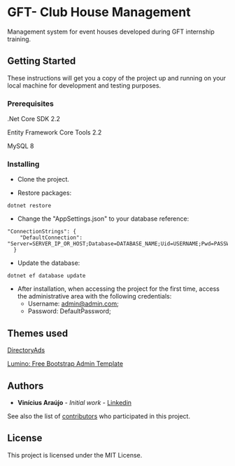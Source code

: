 # GFT- Club House Management

Management system for event houses developed during GFT internship training.

## Getting Started

These instructions will get you a copy of the project up and running on your local machine for development and testing purposes.

### Prerequisites

.Net Core SDK 2.2

Entity Framework Core Tools 2.2

MySQL 8
### Installing

 - Clone the project.

 - Restore packages:

```
dotnet restore
```


 - Change the "AppSettings.json" to your database reference:

```
"ConnectionStrings": {
    "DefaultConnection": "Server=SERVER_IP_OR_HOST;Database=DATABASE_NAME;Uid=USERNAME;Pwd=PASSWORD;"
  }
```

 - Update the database:

```
dotnet ef database update
```

 - After installation, when accessing the project for the first time, access the administrative area with the following credentials:
    - Username: admin@admin.com;
    - Password: DefaultPassword;

## Themes used

[DirectoryAds](https://colorlib.com/wp/template/directoryads/)

[Lumino: Free Bootstrap Admin Template](https://medialoot.com/item/lumino-admin-bootstrap-template/)

## Authors

* **Vinícius Araújo** - *Initial work* - [Linkedin](https://linkedin.com/in/ViniciusHSAraujo)

See also the list of [contributors](https://github.com/ViniciusHSAraujo/GFT-ClubHouse-Management/contributors) who participated in this project.

## License

This project is licensed under the MIT License.
